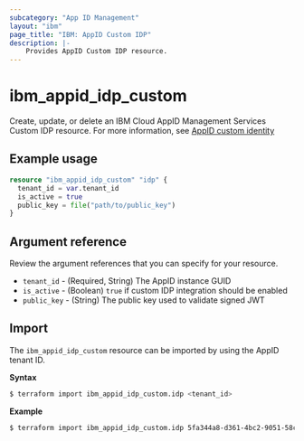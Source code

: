 ```yaml
---
subcategory: "App ID Management"
layout: "ibm"
page_title: "IBM: AppID Custom IDP"
description: |-
    Provides AppID Custom IDP resource.
---
```


# ibm_appid_idp_custom

Create, update, or delete an IBM Cloud AppID Management Services Custom IDP resource. For more information, see [AppID custom identity](https://cloud.ibm.com/docs/appid?topic=appid-custom-identity)

## Example usage

```terraform
resource "ibm_appid_idp_custom" "idp" {
  tenant_id = var.tenant_id
  is_active = true
  public_key = file("path/to/public_key")
}
```

## Argument reference
Review the argument references that you can specify for your resource.

- `tenant_id` - (Required, String) The AppID instance GUID
- `is_active` - (Boolean) `true` if custom IDP integration should be enabled
- `public_key` - (String) The public key used to validate signed JWT

## Import

The `ibm_appid_idp_custom` resource can be imported by using the AppID tenant ID.

**Syntax**

```bash
$ terraform import ibm_appid_idp_custom.idp <tenant_id>
```
**Example**

```bash
$ terraform import ibm_appid_idp_custom.idp 5fa344a8-d361-4bc2-9051-58ca253f4b2b
```
